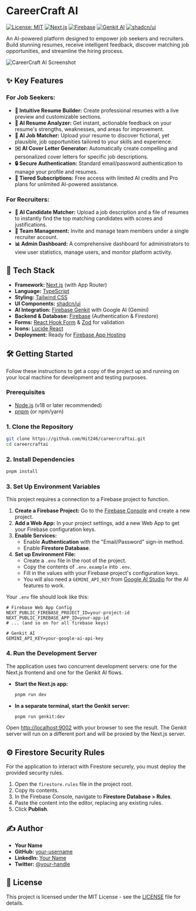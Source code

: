 # CareerCraft AI

[![License: MIT](https://img.shields.io/badge/License-MIT-blue.svg)](https://opensource.org/licenses/MIT)
[![Next.js](https://img.shields.io/badge/Next.js-15.x-black?logo=next.js)](https://nextjs.org/)
[![Firebase](https://img.shields.io/badge/Firebase-SDK%20v11-orange?logo=firebase)](https://firebase.google.com/)
[![Genkit AI](https://img.shields.io/badge/Genkit-AI-green?logo=google-cloud)](https://firebase.google.com/docs/genkit)
[![shadcn/ui](https://img.shields.io/badge/shadcn/ui-black?logo=shadcn-ui&logoColor=white)](https://ui.shadcn.com/)

An AI-powered platform designed to empower job seekers and recruiters. Build stunning resumes, receive intelligent feedback, discover matching job opportunities, and streamline the hiring process.

![CareerCraft AI Screenshot](./user_image.png)

## ✨ Key Features

### For Job Seekers:
- **📄 Intuitive Resume Builder:** Create professional resumes with a live preview and customizable sections.
- **🤖 AI Resume Analyzer:** Get instant, actionable feedback on your resume's strengths, weaknesses, and areas for improvement.
- **🤝 AI Job Matcher:** Upload your resume to discover fictional, yet plausible, job opportunities tailored to your skills and experience.
- **✉️ AI Cover Letter Generator:** Automatically create compelling and personalized cover letters for specific job descriptions.
- **🔒 Secure Authentication:** Standard email/password authentication to manage your profile and resumes.
- **💎 Tiered Subscriptions:** Free access with limited AI credits and Pro plans for unlimited AI-powered assistance.

### For Recruiters:
- **🎯 AI Candidate Matcher:** Upload a job description and a file of resumes to instantly find the top matching candidates with scores and justifications.
- **👥 Team Management:** Invite and manage team members under a single recruiter account.
- **📊 Admin Dashboard:** A comprehensive dashboard for administrators to view user statistics, manage users, and monitor platform activity.

## 🚀 Tech Stack

- **Framework:** [Next.js](https://nextjs.org/) (with App Router)
- **Language:** [TypeScript](https://www.typescriptlang.org/)
- **Styling:** [Tailwind CSS](https://tailwindcss.com/)
- **UI Components:** [shadcn/ui](https://ui.shadcn.com/)
- **AI Integration:** [Firebase Genkit](https://firebase.google.com/docs/genkit) with Google AI (Gemini)
- **Backend & Database:** [Firebase](https://firebase.google.com/) (Authentication & Firestore)
- **Forms:** [React Hook Form](https://react-hook-form.com/) & [Zod](https://zod.dev/) for validation
- **Icons:** [Lucide React](https://lucide.dev/)
- **Deployment:** Ready for [Firebase App Hosting](https://firebase.google.com/docs/app-hosting)

## 🛠️ Getting Started

Follow these instructions to get a copy of the project up and running on your local machine for development and testing purposes.

### Prerequisites

- [Node.js](https://nodejs.org/) (v18 or later recommended)
- [pnpm](https://pnpm.io/) (or npm/yarn)

### 1. Clone the Repository

```bash
git clone https://github.com/Hit246/careercraftai.git
cd careercraftai
```

### 2. Install Dependencies

```bash
pnpm install
```

### 3. Set Up Environment Variables

This project requires a connection to a Firebase project to function.

1.  **Create a Firebase Project:** Go to the [Firebase Console](https://console.firebase.google.com/) and create a new project.
2.  **Add a Web App:** In your project settings, add a new Web App to get your Firebase configuration keys.
3.  **Enable Services:**
    -   Enable **Authentication** with the "Email/Password" sign-in method.
    -   Enable **Firestore Database**.
4.  **Set up Environment File:**
    -   Create a `.env` file in the root of the project.
    -   Copy the contents of `.env.example` into `.env`.
    -   Fill in the values with your Firebase project's configuration keys.
    -   You will also need a `GEMINI_API_KEY` from [Google AI Studio](https://aistudio.google.com/) for the AI features to work.

Your `.env` file should look like this:

```
# Firebase Web App Config
NEXT_PUBLIC_FIREBASE_PROJECT_ID=your-project-id
NEXT_PUBLIC_FIREBASE_APP_ID=your-app-id
# ... (and so on for all firebase keys)

# Genkit AI
GEMINI_API_KEY=your-google-ai-api-key
```

### 4. Run the Development Server

The application uses two concurrent development servers: one for the Next.js frontend and one for the Genkit AI flows.

- **Start the Next.js app:**
  ```bash
  pnpm run dev
  ```
- **In a separate terminal, start the Genkit server:**
  ```bash
  pnpm run genkit:dev
  ```

Open [http://localhost:9002](http://localhost:9002) with your browser to see the result. The Genkit server will run on a different port and will be proxied by the Next.js server.

## ⚙️ Firestore Security Rules

For the application to interact with Firestore securely, you must deploy the provided security rules.

1.  Open the `firestore.rules` file in the project root.
2.  Copy its contents.
3.  In the Firebase Console, navigate to **Firestore Database > Rules**.
4.  Paste the content into the editor, replacing any existing rules.
5.  Click **Publish**.

## ✍️ Author

- **Your Name**
- **GitHub:** [your-username](https://github.com/your-username)
- **LinkedIn:** [Your Name](https://www.linkedin.com/in/your-profile/)
- **Twitter:** [@your-handle](https://twitter.com/your-handle)

## 📄 License

This project is licensed under the MIT License - see the [LICENSE](LICENSE) file for details.
